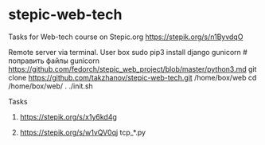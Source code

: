 # stepic-web-tech
Tasks for Web-tech course on Stepic.org https://stepik.org/s/n1ByvdqO

Remote server via terminal. User box
    sudo pip3 install django gunicorn
    # поправить файлы gunicorn https://github.com/fedorch/stepic_web_project/blob/master/python3.md
    git clone https://github.com/takzhanov/stepic-web-tech.git /home/box/web
    cd /home/box/web/
    . ./init.sh

Tasks
1) https://stepik.org/s/x1y6kd4g
    
2) https://stepik.org/s/w1vQV0qj
    tcp_*.py
